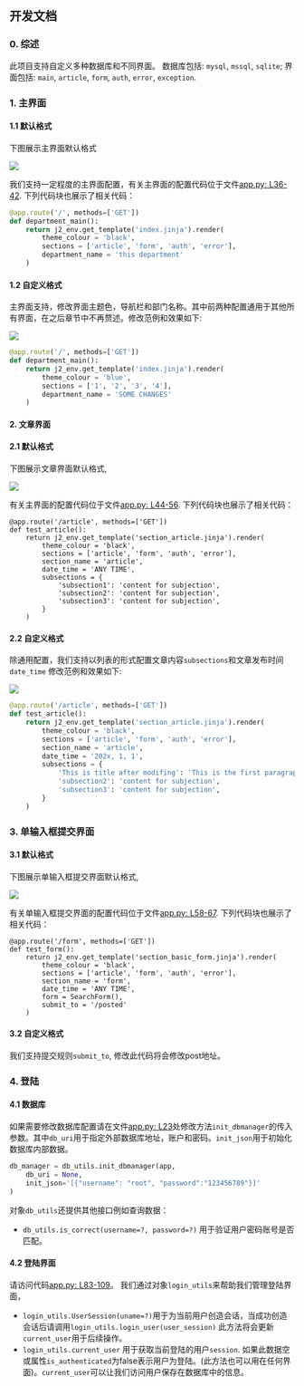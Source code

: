 ## 开发文档

### 0. 综述

此项目支持自定义多种数据库和不同界面。
数据库包括: `mysql`, `mssql`, `sqlite`; 
界面包括: `main`, `article`, `form`, `auth`, `error`,  `exception`. 

### 1. 主界面

#### 1.1 默认格式

下图展示主界面默认格式

![](media/16486776949089/16486779688138.jpg)


我们支持一定程度的主界面配置，有关主界面的配置代码位于文件[app.py: L36-42](../app.py).  下列代码块也展示了相关代码：

```python
@app.route('/', methods=['GET'])
def department_main(): 
    return j2_env.get_template('index.jinja').render(
        theme_colour = 'black',
        sections = ['article', 'form', 'auth', 'error'], 
        department_name = 'this department'
    )
```

#### 1.2 自定义格式

主界面支持，修改界面主题色，导航栏和部门名称。其中前两种配置通用于其他所有界面，在之后章节中不再赘述。修改范例和效果如下: 

![](media/16486776949089/16486783643143.jpg)


```python
@app.route('/', methods=['GET'])
def department_main(): 
    return j2_env.get_template('index.jinja').render(
        theme_colour = 'blue',
        sections = ['1', '2', '3', '4'], 
        department_name = 'SOME CHANGES'
    )
```

#### 2. 文章界面

#### 2.1 默认格式

下图展示文章界面默认格式, 

![](media/16486776949089/16486786560183.jpg)

有关主界面的配置代码位于文件[app.py: L44-56](../app.py).  下列代码块也展示了相关代码：

```
@app.route('/article', methods=['GET'])
def test_article(): 
    return j2_env.get_template('section_article.jinja').render(
        theme_colour = 'black',
        sections = ['article', 'form', 'auth', 'error'], 
        section_name = 'article', 
        date_time = 'ANY TIME', 
        subsections = {
            'subsection1': 'content for subjection', 
            'subsection2': 'content for subjection', 
            'subsection3': 'content for subjection', 
        }
    )
```

#### 2.2 自定义格式

除通用配置，我们支持以列表的形式配置文章内容`subsections`和文章发布时间`date_time`
修改范例和效果如下: 

![](media/16486776949089/16486788880152.jpg)

```python
@app.route('/article', methods=['GET'])
def test_article(): 
    return j2_env.get_template('section_article.jinja').render(
        theme_colour = 'black',
        sections = ['article', 'form', 'auth', 'error'], 
        section_name = 'article', 
        date_time = '202x, 1, 1', 
        subsections = {
            'This is title after modifing': 'This is the first paragraph of the article', 
            'subsection2': 'content for subjection', 
            'subsection3': 'content for subjection', 
        }
    )

```

### 3. 单输入框提交界面

#### 3.1 默认格式

下图展示单输入框提交界面默认格式, 

![](media/16486776949089/16486791788802.jpg)

有关单输入框提交界面的配置代码位于文件[app.py: L58-67](../app.py).  下列代码块也展示了相关代码：

```
@app.route('/form', methods=['GET'])
def test_form(): 
    return j2_env.get_template('section_basic_form.jinja').render(
        theme_colour = 'black',
        sections = ['article', 'form', 'auth', 'error'], 
        section_name = 'form', 
        date_time = 'ANY TIME', 
        form = SearchForm(),
        submit_to = '/posted'
    )
```

#### 3.2 自定义格式

我们支持提交规则`submit_to`, 修改此代码将会修改post地址。

### 4. 登陆

#### 4.1 数据库

如果需要修改数据库配置请在文件[app.py: L23](../app.py)处修改方法`init_dbmanager`的传入参数。其中`db_uri`用于指定外部数据库地址，账户和密码。`init_json`用于初始化数据库内部数据。

```python
db_manager = db_utils.init_dbmanager(app, 
    db_uri = None, 
    init_json='[{"username": "root", "password":"123456789"}]'
)
```
对象`db_utils`还提供其他接口例如查询数据： 
* `db_utils.is_correct(username=?, password=?)` 用于验证用户密码账号是否匹配。

#### 4.2 登陆界面

请访问代码[app.py: L83-109](../app.py)。
我们通过对象`login_utils`来帮助我们管理登陆界面，
* `login_utils.UserSession(uname=?)`用于为当前用户创造会话，当成功创造会话后请调用`login_utils.login_user(user_session)` 此方法将会更新`current_user`用于后续操作。
* `login_utils.current_user` 用于获取当前登陆的用户`session`. 如果此数据空或属性`is_authenticated`为false表示用户为登陆。(此方法也可以用在任何界面)。`current_user`可以让我们访问用户保存在数据库中的信息。


